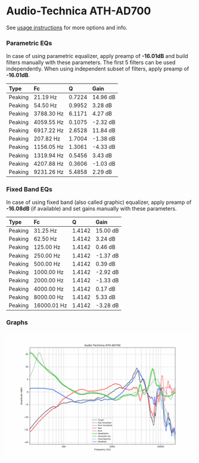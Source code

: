 # Audio-Technica ATH-AD700
See [usage instructions](https://github.com/jaakkopasanen/AutoEq#usage) for more options and info.

### Parametric EQs
In case of using parametric equalizer, apply preamp of **-16.01dB** and build filters manually
with these parameters. The first 5 filters can be used independently.
When using independent subset of filters, apply preamp of **-16.01dB**.

| Type    | Fc         |      Q | Gain     |
|:--------|:-----------|:-------|:---------|
| Peaking | 21.19 Hz   | 0.7224 | 14.96 dB |
| Peaking | 54.50 Hz   | 0.9952 | 3.28 dB  |
| Peaking | 3788.30 Hz | 6.1171 | 4.27 dB  |
| Peaking | 4059.55 Hz | 0.1075 | -2.32 dB |
| Peaking | 6917.22 Hz | 2.6528 | 11.84 dB |
| Peaking | 207.82 Hz  | 1.7004 | -1.38 dB |
| Peaking | 1156.05 Hz | 1.3061 | -4.33 dB |
| Peaking | 1319.94 Hz | 0.5456 | 3.43 dB  |
| Peaking | 4207.88 Hz | 0.3606 | -1.03 dB |
| Peaking | 9231.26 Hz | 5.4858 | 2.29 dB  |

### Fixed Band EQs
In case of using fixed band (also called graphic) equalizer, apply preamp of **-16.08dB**
(if available) and set gains manually with these parameters.

| Type    | Fc          |      Q | Gain     |
|:--------|:------------|:-------|:---------|
| Peaking | 31.25 Hz    | 1.4142 | 15.00 dB |
| Peaking | 62.50 Hz    | 1.4142 | 3.24 dB  |
| Peaking | 125.00 Hz   | 1.4142 | 0.46 dB  |
| Peaking | 250.00 Hz   | 1.4142 | -1.37 dB |
| Peaking | 500.00 Hz   | 1.4142 | 0.39 dB  |
| Peaking | 1000.00 Hz  | 1.4142 | -2.92 dB |
| Peaking | 2000.00 Hz  | 1.4142 | -1.33 dB |
| Peaking | 4000.00 Hz  | 1.4142 | 0.17 dB  |
| Peaking | 8000.00 Hz  | 1.4142 | 5.33 dB  |
| Peaking | 16000.01 Hz | 1.4142 | -3.28 dB |

### Graphs
![](./Audio-Technica%20ATH-AD700.png)